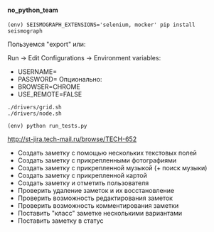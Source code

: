 #### no_python_team

```
(env) SEISMOGRAPH_EXTENSIONS='selenium, mocker' pip install seismograph
```
Пользуемся "export" или:

Run -> Edit Configurations -> Environment variables:

* USERNAME=
* PASSWORD=
Опционально:
* BROWSER=CHROME
* USE_REMOTE=FALSE


```
./drivers/grid.sh
./drivers/node.sh
```

```
(env) python run_tests.py
```


http://st-jira.tech-mail.ru/browse/TECH-652

* Создать заметку с помощью нескольких текстовых полей
* Создать заметку с прикрепленными фотографиями
* Создать заметку с прикрепленной музыкой (+ поиск музыки)
* Создать заметку с прикрепленной картой
* Создать заметку и отметить пользователя
* Проверить удаление заметок и их восстановление
* Проверить возможность редактирования заметок
* Проверить возможность комментирования заметки
* Поставить "класс" заметке несколькими вариантами
* Поставить заметку в статус
